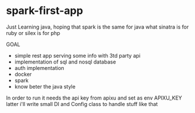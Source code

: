 # spark-first-app
Just Learning java, hoping that spark is the same for java what sinatra is for ruby or silex is for php

GOAL
 - simple rest app serving some info with 3td party api
 - implementation of sql and nosql database
 - auth implementation
 - docker
 - spark
 - know beter the java style
 
 
 
 In order to run it needs the api key from apixu and set as env APIXU_KEY latter i'll write small DI and Config class to handle stuff like that
 
